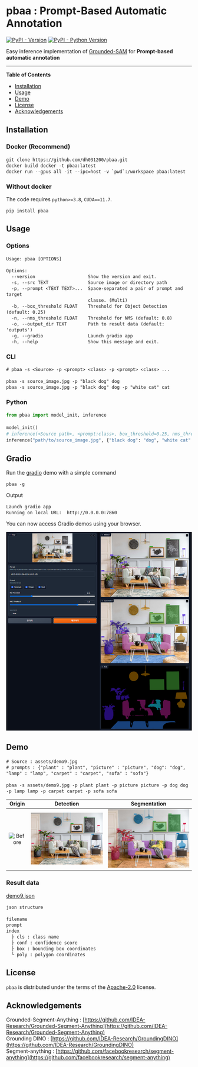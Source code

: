 # pbaa : Prompt-Based Automatic Annotation

[![PyPI - Version](https://img.shields.io/pypi/v/pbaa.svg)](https://pypi.org/project/pbaa)
[![PyPI - Python Version](https://img.shields.io/pypi/pyversions/pbaa.svg)](https://pypi.org/project/pbaa)

Easy inference implementation of [Grounded-SAM](https://github.com/IDEA-Research/Grounded-Segment-Anything) for
**Prompt-based automatic annotation**

-----

**Table of Contents**

- [Installation](#installation)
- [Usage](#Usage)
- [Demo](#Demo)
- [License](#license)
- [Acknowledgements](#acknowledgements)

## Installation

### Docker (Recommend)

```console
git clone https://github.com/dh031200/pbaa.git
docker build docker -t pbaa:latest
docker run --gpus all -it --ipc=host -v `pwd`:/workspace pbaa:latest
```

### Without docker

The code requires `python>=3.8`, `CUDA==11.7`.

```console
pip install pbaa
```

## Usage

### Options

```console
Usage: pbaa [OPTIONS]

Options:
  --version                    Show the version and exit.
  -s, --src TEXT               Source image or directory path
  -p, --prompt <TEXT TEXT>...  Space-separated a pair of prompt and target
                               classe. (Multi)
  -b, --box_threshold FLOAT    Threshold for Object Detection (default: 0.25)
  -n, --nms_threshold FLOAT    Threshold for NMS (default: 0.8)
  -o, --output_dir TEXT        Path to result data (default: 'outputs')
  -g, --gradio                 Launch gradio app
  -h, --help                   Show this message and exit.
```

### CLI

```console
# pbaa -s <Source> -p <prompt> <class> -p <prompt> <class> ...

pbaa -s source_image.jpg -p "black dog" dog
pbaa -s source_image.jpg -p "black dog" dog -p "white cat" cat
```

### Python

```python
from pbaa import model_init, inference

model_init()
# inference(<Source path>, <prompt:class>, box_threshold=0.25, nms_threshold=0.8, output_dir=".")
inference("path/to/source_image.jpg", {"black dog": "dog", "white cat": "cat"})
```

## Gradio

Run the [gradio](https://github.com/gradio-app/gradio) demo with a simple command

```console
pbaa -g
```

Output

```
Launch gradio app
Running on local URL:  http://0.0.0.0:7860
```

You can now access Gradio demos using your browser.

![gradio_demo](https://github.com/dh031200/pbaa/blob/main/assets/gradio_demo.png?raw=true)

## Demo

```console
# Source : assets/demo9.jpg
# prompts : {"plant" : "plant", "picture" : "picture", "dog": "dog", "lamp" : "lamp", "carpet" : "carpet", "sofa" : "sofa"}

pbaa -s assets/demo9.jpg -p plant plant -p picture picture -p dog dog -p lamp lamp -p carpet carpet -p sofa sofa
```

|                                     Origin                                      |                                       Detection                                        |                                       Segmentation                                        |
|:-------------------------------------------------------------------------------:|:--------------------------------------------------------------------------------------:|:-----------------------------------------------------------------------------------------:|
| ![Before](https://github.com/dh031200/pbaa/blob/main/assets/demo9.jpg?raw=true) | ![detection](https://github.com/dh031200/pbaa/blob/main/assets/demo9_det.jpg?raw=true) | ![segmentation](https://github.com/dh031200/pbaa/blob/main/assets/demo9_seg.jpg?raw=true) |

### Result data

[demo9.json](https://github.com/dh031200/pbaa/blob/main/assets/demo9.json)<br>

```console
json structure

filename
prompt
index
  ├ cls : class name
  ├ conf : confidence score
  ├ box : bounding box coordinates
  └ poly : polygon coordinates
```

## License

`pbaa` is distributed under the terms of the [Apache-2.0](https://spdx.org/licenses/Apache-2.0.html) license.

## Acknowledgements

Grounded-Segment-Anything : [https://github.com/IDEA-Research/Grounded-Segment-Anything](https://github.com/IDEA-Research/Grounded-Segment-Anything)<br>
Grounding DINO : [https://github.com/IDEA-Research/GroundingDINO](https://github.com/IDEA-Research/GroundingDINO)<br>
Segment-anything : [https://github.com/facebookresearch/segment-anything](https://github.com/facebookresearch/segment-anything)<br>
